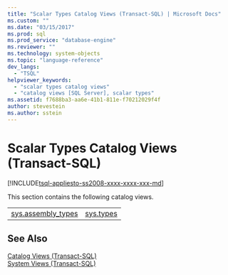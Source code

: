```yaml
---
title: "Scalar Types Catalog Views (Transact-SQL) | Microsoft Docs"
ms.custom: ""
ms.date: "03/15/2017"
ms.prod: sql
ms.prod_service: "database-engine"
ms.reviewer: ""
ms.technology: system-objects
ms.topic: "language-reference"
dev_langs: 
  - "TSQL"
helpviewer_keywords: 
  - "scalar types catalog views"
  - "catalog views [SQL Server], scalar types"
ms.assetid: f7688ba3-aa6e-41b1-811e-f70212029f4f
author: stevestein
ms.author: sstein
---
```

# Scalar Types Catalog Views (Transact-SQL)
[!INCLUDE[tsql-appliesto-ss2008-xxxx-xxxx-xxx-md](../../includes/tsql-appliesto-ss2008-xxxx-xxxx-xxx-md.md)]

  This section contains the following catalog views.  
  
|||  
|-|-|  
|[sys.assembly_types](../../relational-databases/system-catalog-views/sys-assembly-types-transact-sql.md)|[sys.types](../../relational-databases/system-catalog-views/sys-types-transact-sql.md)|  
  
## See Also  
 [Catalog Views &#40;Transact-SQL&#41;](../../relational-databases/system-catalog-views/catalog-views-transact-sql.md)   
 [System Views &#40;Transact-SQL&#41;](https://msdn.microsoft.com/library/35a6161d-7f43-4e00-bcd3-3091f2015e90)  
  
  
